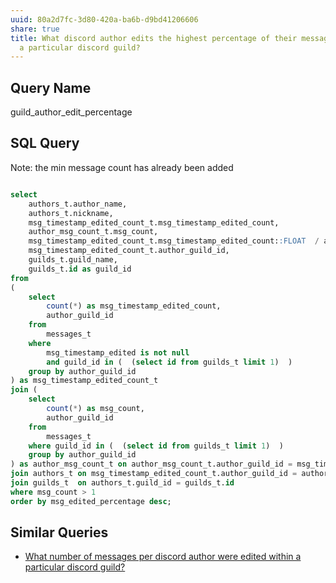 ```yaml
---
uuid: 80a2d7fc-3d80-420a-ba6b-d9bd41206606
share: true
title: What discord author edits the highest percentage of their messages within
  a particular discord guild?
---
```

## Query Name

guild_author_edit_percentage

## SQL Query

Note: the min message count has already been added

``` SQL

select
	authors_t.author_name,
	authors_t.nickname,
	msg_timestamp_edited_count_t.msg_timestamp_edited_count,
	author_msg_count_t.msg_count,
	msg_timestamp_edited_count_t.msg_timestamp_edited_count::FLOAT  / author_msg_count_t.msg_count::FLOAT  * 100 as msg_edited_percentage,
	msg_timestamp_edited_count_t.author_guild_id,
	guilds_t.guild_name,
	guilds_t.id as guild_id
from
(
	select 
		count(*) as msg_timestamp_edited_count,
		author_guild_id
	from 
		messages_t
	where
		msg_timestamp_edited is not null
		and guild_id in (  (select id from guilds_t limit 1)  )
	group by author_guild_id
) as msg_timestamp_edited_count_t
join (
	select 
		count(*) as msg_count,
		author_guild_id
	from 
		messages_t
    where guild_id in (  (select id from guilds_t limit 1)  )
	group by author_guild_id
) as author_msg_count_t on author_msg_count_t.author_guild_id = msg_timestamp_edited_count_t.author_guild_id
join authors_t on msg_timestamp_edited_count_t.author_guild_id = authors_t.id
join guilds_t  on authors_t.guild_id = guilds_t.id
where msg_count > 1
order by msg_edited_percentage desc;

```


## Similar Queries

* [What number of messages per discord author were edited within a particular discord guild?](/undefined)